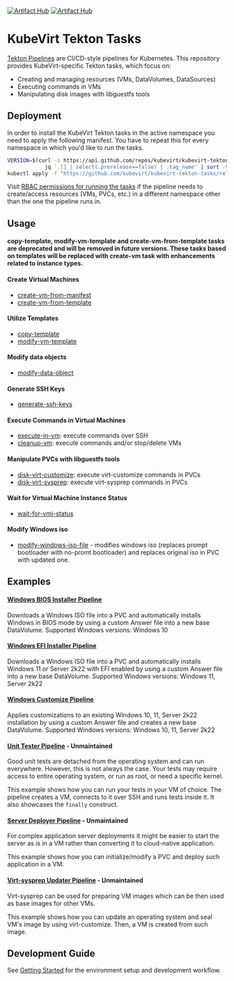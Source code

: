 [![Artifact Hub](https://img.shields.io/endpoint?url=https://artifacthub.io/badge/repository/kubevirt-tekton-tasks)](https://artifacthub.io/packages/search?repo=kubevirt-tekton-tasks) [![Artifact Hub](https://img.shields.io/endpoint?url=https://artifacthub.io/badge/repository/kubevirt-tekton-pipelines)](https://artifacthub.io/packages/search?repo=kubevirt-tekton-pipelines)
# KubeVirt Tekton Tasks

[Tekton Pipelines](https://github.com/tektoncd/pipeline) are CI/CD-style pipelines for Kubernetes.
This repository provides KubeVirt-specific Tekton tasks, which focus on:

- Creating and managing resources (VMs, DataVolumes, DataSources)
- Executing commands in VMs
- Manipulating disk images with libguestfs tools

## Deployment

In order to install the KubeVirt Tekton tasks in the active namespace you need to apply the following manifest.
You have to repeat this for every namespace in which you'd like to run the tasks.

```bash
VERSION=$(curl -s https://api.github.com/repos/kubevirt/kubevirt-tekton-tasks/releases | \
            jq '.[] | select(.prerelease==false) | .tag_name' | sort -V | tail -n1 | tr -d '"')
kubectl apply -f "https://github.com/kubevirt/kubevirt-tekton-tasks/releases/download/${VERSION}/kubevirt-tekton-tasks.yaml"
```

Visit [RBAC permissions for running the tasks](docs/tasks-rbac-permissions.md) if the pipeline needs to create/access resources (VMs, PVCs, etc.) in a different namespace other than the one the pipeline runs in.

## Usage

#### copy-template, modify-vm-template and create-vm-from-template tasks are deprecated and will be removed in future versions. These tasks based on templates will be replaced with create-vm task with enhancements related to instance types.

#### Create Virtual Machines

- [create-vm-from-manifest](release/tasks/create-vm-from-manifest)
- [create-vm-from-template](release/tasks/create-vm-from-template)

#### Utilize Templates

- [copy-template](release/tasks/copy-template)
- [modify-vm-template](release/tasks/modify-vm-template)

#### Modify data objects

- [modify-data-object](release/tasks/modify-data-object)

#### Generate SSH Keys

- [generate-ssh-keys](release/tasks/generate-ssh-keys)

#### Execute Commands in Virtual Machines

- [execute-in-vm](release/tasks/execute-in-vm): execute commands over SSH
- [cleanup-vm](release/tasks/cleanup-vm): execute commands and/or stop/delete VMs

#### Manipulate PVCs with libguestfs tools

- [disk-virt-customize](release/tasks/disk-virt-customize): execute virt-customize commands in PVCs
- [disk-virt-sysprep](release/tasks/disk-virt-sysprep): execute virt-sysprep commands in PVCs

#### Wait for Virtual Machine Instance Status

- [wait-for-vmi-status](release/tasks/wait-for-vmi-status)

#### Modify Windows iso
- [modify-windows-iso-file](release/tasks/modify-windows-iso-file) - modifies windows iso (replaces prompt bootloader with no-promt 
   bootloader) and replaces original iso in PVC with updated one.

## Examples

#### [Windows BIOS Installer Pipeline](release/pipelines/windows-bios-installer)

Downloads a Windows ISO file into a PVC and automatically installs Windows in BIOS mode by using a custom Answer file into a new base DataVolume.
Supported Windows versions: Windows 10

#### [Windows EFI Installer Pipeline](release/pipelines/windows-efi-installer)

Downloads a Windows ISO file into a PVC and automatically installs Windows 11 or Server 2k22 with EFI enabled by using a custom Answer file into a new base DataVolume.
Supported Windows versions: Windows 11, Server 2k22

#### [Windows Customize Pipeline](release/pipelines/windows-customize)

Applies customizations to an existing Windows 10, 11, Server 2k22 installation by using a custom Answer file and creates a new base DataVolume.
Supported Windows versions: Windows 10, 11, Server 2k22

#### [Unit Tester Pipeline](examples/pipelines/unit-tester) - Unmaintained

Good unit tests are detached from the operating system and can run everywhere.
However, this is not always the case. Your tests may require access to entire operating system, or run as root,
or need a specific kernel.

This example shows how you can run your tests in your VM of choice.
The pipeline creates a VM, connects to it over SSH and runs tests inside it.
It also showcases the `finally` construct.


#### [Server Deployer Pipeline](examples/pipelines/server-deployer) - Unmaintained

For complex application server deployments it might be easier to start the server as is in a VM rather than converting it to cloud-native application.

This example shows how you can initialize/modify a PVC and deploy such application in a VM.

#### [Virt-sysprep Updater Pipeline](examples/pipelines/virt-sysprep-updater) - Unmaintained

Virt-sysprep can be used for preparing VM images which can be then used as base images for other VMs.

This example shows how you can update an operating system and seal VM's image by using virt-customize.
Then, a VM is created from such image.

## Development Guide

See [Getting Started](docs/getting-started.md) for the environment setup and development workflow.
